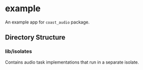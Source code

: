 # example

An example app for `coast_audio` package.

## Directory Structure

### lib/isolates

Contains audio task implementations that run in a separate isolate.
